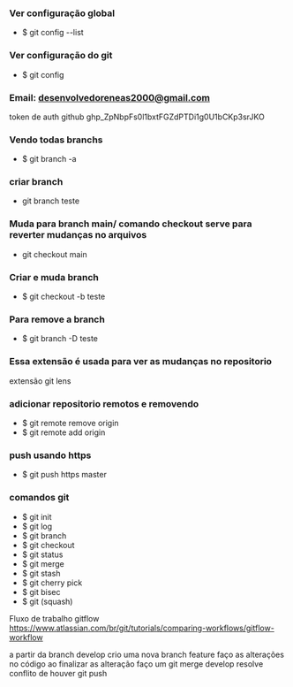 ### Ver configuração global
- $ git config --list

### Ver configuração do git
- $ git config

### Email: desenvolvedoreneas2000@gmail.com
token de auth github
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


### Vendo todas branchs
- $ git branch -a

### criar branch
- git branch teste

### Muda para branch main/ comando checkout serve para reverter mudanças no arquivos
- git checkout main

### Criar e muda branch
- $ git checkout -b teste

### Para remove a branch
- $ git branch -D teste


### Essa extensão é usada para ver as mudanças no repositorio
extensão git lens

### adicionar repositorio remotos e removendo
- $ git remote remove origin
- $ git remote add origin

### push usando https
- $ git push https master

### comandos git
- $ git init
- $ git log
- $ git branch
- $ git checkout
- $ git status
- $ git merge
- $ git stash
- $ git cherry pick
- $ git bisec
- $ git (squash)

 
Fluxo de trabalho gitflow
https://www.atlassian.com/br/git/tutorials/comparing-workflows/gitflow-workflow



a partir da branch develop crio uma nova branch feature
faço as alterações no código ao finalizar as alteração
faço um git merge develop
resolve conflito de houver 
git push 